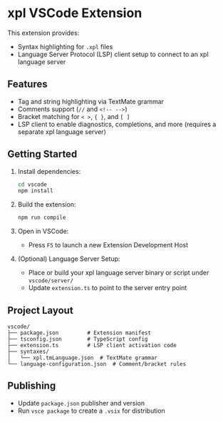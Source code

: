 # xpl VSCode Extension

This extension provides:

- Syntax highlighting for `.xpl` files
- Language Server Protocol (LSP) client setup to connect to an xpl language server

## Features

- Tag and string highlighting via TextMate grammar
- Comments support (`//` and `<!-- -->`)
- Bracket matching for `< >`, `{ }`, and `[ ]`
- LSP client to enable diagnostics, completions, and more (requires a separate xpl language server)

## Getting Started

1. Install dependencies:
   ```sh
   cd vscode
   npm install
   ```

2. Build the extension:
   ```sh
   npm run compile
   ```

3. Open in VSCode:
   - Press `F5` to launch a new Extension Development Host

4. (Optional) Language Server Setup:
   - Place or build your xpl language server binary or script under `vscode/server/`
   - Update `extension.ts` to point to the server entry point

## Project Layout

```
vscode/
├── package.json         # Extension manifest
├── tsconfig.json        # TypeScript config
├── extension.ts         # LSP client activation code
├── syntaxes/
│   └── xpl.tmLanguage.json  # TextMate grammar
└── language-configuration.json  # Comment/bracket rules
```

## Publishing

- Update `package.json` publisher and version
- Run `vsce package` to create a `.vsix` for distribution
